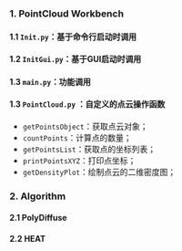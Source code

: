 ### 1. PointCloud Workbench

#### 1.1 `Init.py`：基于命令行启动时调用

#### 1.2 `InitGui.py`：基于GUI启动时调用

#### 1.3 `main.py`：功能调用

#### 1.3 `PointCloud.py` ：自定义的点云操作函数

- `getPointsObject`：获取点云对象；
- `countPoints`：计算点的数量；
- `getPointsList`：获取点的坐标列表；
- `printPointsXYZ`：打印点坐标；
- `getDensityPlot`：绘制点云的二维密度图；

### 2. Algorithm

#### 2.1 PolyDiffuse

#### 2.2 HEAT

